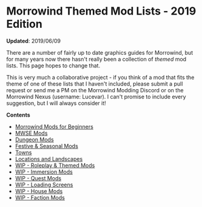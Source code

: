 # Morrowind Themed Mod Lists - 2019 Edition
**Updated**: 2019/06/09

There are a number of fairly up to date graphics guides for Morrowind, but for many years now there hasn't really been a collection of *themed* mod lists. This page hopes to change that.

This is very much a collaborative project - if you think of a mod that fits the theme of one of these lists that I haven't included, please submit a pull request or send me a PM on the Morrowind Modding Discord or on the Morrowind Nexus (username: Lucevar). I can't promise to include every suggestion, but I will always consider it!

**Contents**
- [Morrowind Mods for Beginners](https://github.com/Lucevar/mw-immersion-mods/blob/master/beginners.md)
- [MWSE Mods](https://github.com/Lucevar/mw-immersion-mods/blob/master/mwse.md)
- [Dungeon Mods](https://github.com/Lucevar/mw-immersion-mods/blob/master/dungeons.md)
- [Festive & Seasonal Mods](https://github.com/Lucevar/mw-immersion-mods/blob/master/festive.md)
- [Towns](https://github.com/Lucevar/mw-immersion-mods/blob/master/towns.md)
- [Locations and Landscapes](https://github.com/Lucevar/mw-immersion-mods/blob/master/locations.md)
- [WIP - Roleplay & Themed Mods](https://github.com/Lucevar/mw-immersion-mods/blob/master/roleplay-themes.md)
- [WIP - Immersion Mods](https://github.com/Lucevar/mw-immersion-mods/blob/master/immersion.md)
- [WIP - Quest Mods](https://github.com/Lucevar/mw-immersion-mods/blob/master/quests.md)
- [WIP - Loading Screens](https://github.com/Lucevar/mw-immersion-mods/blob/master/loadingscreens.md)
- [WIP - House Mods](https://github.com/Lucevar/mw-immersion-mods/blob/master/houses.md)
- [WIP - Faction Mods](https://github.com/Lucevar/mw-immersion-mods/blob/master/factions.md)
